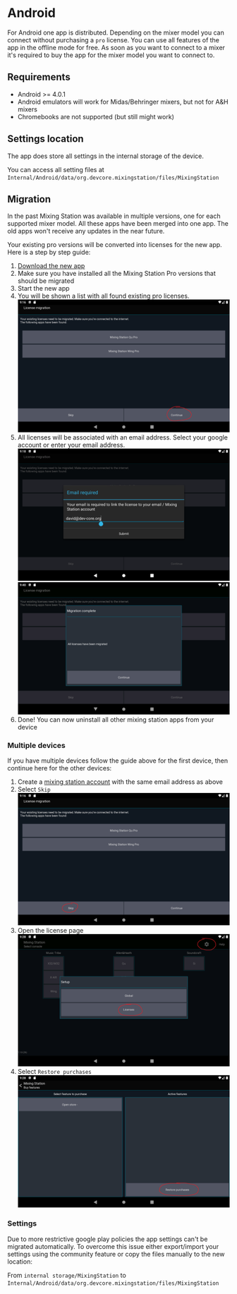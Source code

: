 # Android
For Android one app is distributed. Depending on the mixer model you can connect without purchasing a `pro` license. 
You can use all features of the app in the offline mode for free. As soon as you want to connect to a mixer it's required to buy the app for the mixer model you want to connect to.


## Requirements
- Android >= 4.0.1
- Android emulators will work for Midas/Behringer mixers, but not for A&H mixers
- Chromebooks are not supported (but still might work)

## Settings location
The app does store all settings in the internal storage of the device.

You can access all setting files at `Internal/Android/data/org.devcore.mixingstation/files/MixingStation`


## Migration
In the past Mixing Station was available in multiple versions, one for each supported mixer model.
All these apps have been merged into one app. The old apps won't receive any updates in the near future.

Your existing pro versions will be converted into licenses for the new app.
Here is a step by step guide:

1. [Download the new app](https://play.google.com/store/apps/details?id=org.devcore.mixingstation)
2. Make sure you have installed all the Mixing Station Pro versions that should be migrated
3. Start the new app
4. You will be shown a list with all found existing pro licenses.
   ![Screenshot 1](../img/migration/1.png)
5. All licenses will be associated with an email address.
   Select your google account or enter your email address.
   ![Screenshot 2](../img/migration/2.png)
   ![Screenshot 3](../img/migration/3.png)
6. Done! You can now uninstall all other mixing station apps from your device

### Multiple devices
If you have multiple devices follow the guide above for the first device, then continue here for the other devices:

1.  Create a [mixing station account](https://dev-core.org/mixing-station/profile/create) with the same email address as above
2. Select `Skip`
   ![Screenshot skip](../img/migration/10.png)
3. Open the license page
   ![Screenshot menu](../img/migration/11.png)
4. Select `Restore purchases`
   ![Screenshot license](../img/migration/12.png)

### Settings
Due to more restrictive google play policies the app settings can't be migrated automatically.
To overcome this issue either export/import your settings using the community feature or
copy the files manually to the new location:

From `internal storage/MixingStation` to `Internal/Android/data/org.devcore.mixingstation/files/MixingStation`